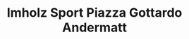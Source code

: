 ---
title: "Imholz Sport Piazza Gottardo Andermatt"
url: /andermatt/imholz-sport-piazza-gottardo-andermatt/
shop: Sport
---